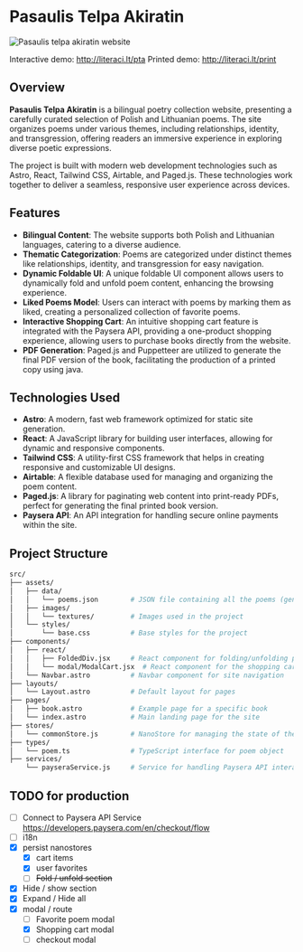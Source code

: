 # Pasaulis Telpa Akiratin

![Pasaulis telpa akiratin website](https://literaci.lt/pta/website_pta.jpg)

Interactive demo: http://literaci.lt/pta
Printed demo: http://literaci.lt/print

## Overview

**Pasaulis Telpa Akiratin** is a bilingual poetry collection website, presenting a carefully curated selection of Polish and Lithuanian poems. The site organizes poems under various themes, including relationships, identity, and transgression, offering readers an immersive experience in exploring diverse poetic expressions.

The project is built with modern web development technologies such as Astro, React, Tailwind CSS, Airtable, and Paged.js. These technologies work together to deliver a seamless, responsive user experience across devices.



## Features

- **Bilingual Content**: The website supports both Polish and Lithuanian languages, catering to a diverse audience.
- **Thematic Categorization**: Poems are categorized under distinct themes like relationships, identity, and transgression for easy navigation.
- **Dynamic Foldable UI**: A unique foldable UI component allows users to dynamically fold and unfold poem content, enhancing the browsing experience.
- **Liked Poems Model**: Users can interact with poems by marking them as liked, creating a personalized collection of favorite poems.
- **Interactive Shopping Cart**: An intuitive shopping cart feature is integrated with the Paysera API, providing a one-product shopping experience, allowing users to purchase books directly from the website.
- **PDF Generation**: Paged.js and Puppetteer are utilized to generate the final PDF version of the book, facilitating the production of a printed copy using java.
 
## Technologies Used

- **Astro**: A modern, fast web framework optimized for static site generation.
- **React**: A JavaScript library for building user interfaces, allowing for dynamic and responsive components.
- **Tailwind CSS**: A utility-first CSS framework that helps in creating responsive and customizable UI designs.
- **Airtable**: A flexible database used for managing and organizing the poem content.
- **Paged.js**: A library for paginating web content into print-ready PDFs, perfect for generating the final printed book version.
- **Paysera API**: An API integration for handling secure online payments within the site.

## Project Structure

```bash
src/
├── assets/
│   ├── data/
│   │   └── poems.json        # JSON file containing all the poems (generated by fetching Airtable)
│   ├── images/
│   │   └── textures/         # Images used in the project
│   └── styles/
│       └── base.css          # Base styles for the project
├── components/
│   ├── react/
│   │   ├── FoldedDiv.jsx     # React component for folding/unfolding poem sections
│   │   └── modal/ModalCart.jsx  # React component for the shopping cart
│   └── Navbar.astro          # Navbar component for site navigation
├── layouts/
│   └── Layout.astro          # Default layout for pages
├── pages/
│   ├── book.astro            # Example page for a specific book
│   └── index.astro           # Main landing page for the site
├── stores/
│   └── commonStore.js        # NanoStore for managing the state of the whole website
├── types/
│   └── poem.ts               # TypeScript interface for poem object
├── services/
    └── payseraService.js     # Service for handling Paysera API interactions
```

## TODO for production

- [ ] Connect to Paysera API Service https://developers.paysera.com/en/checkout/flow 
- [ ] i18n
- [x] persist nanostores
  - [x] cart items
  - [x] user favorites
  - [ ] ~~Fold / unfold section~~
- [x] Hide / show section
- [x] Expand / Hide all
- [x] modal / route
  - [ ] Favorite poem modal
  - [x] Shopping cart modal
  - [ ] checkout modal
